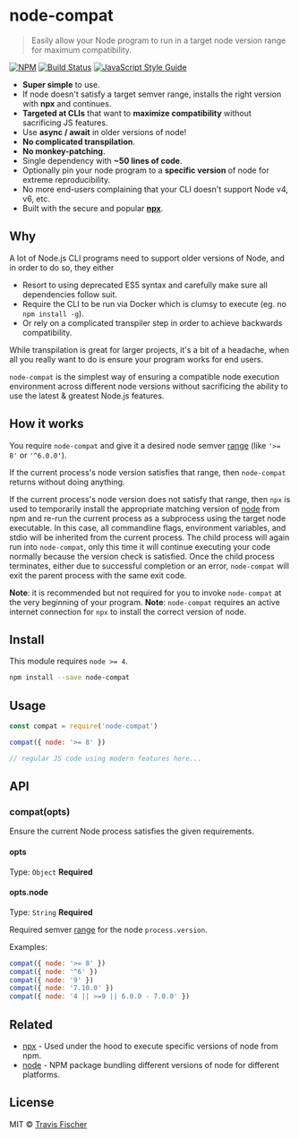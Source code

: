 # node-compat

> Easily allow your Node program to run in a target node version range for maximum compatibility.

[![NPM](https://img.shields.io/npm/v/node-compat.svg)](https://www.npmjs.com/package/node-compat) [![Build Status](https://travis-ci.org/transitive-bullshit/node-compat.svg?branch=master)](https://travis-ci.org/transitive-bullshit/node-compat) [![JavaScript Style Guide](https://img.shields.io/badge/code_style-standard-brightgreen.svg)](https://standardjs.com)

- **Super simple** to use.
- If node doesn't satisfy a target semver range, installs the right version with **npx** and continues.
- **Targeted at CLIs** that want to **maximize compatibility** without sacrificing JS features.
- Use **async / await** in older versions of node!
- **No complicated transpilation**.
- **No monkey-patching**.
- Single dependency with **~50 lines of code**.
- Optionally pin your node program to a **specific version** of node for extreme reproducibility.
- No more end-users complaining that your CLI doesn't support Node v4, v6, etc.
- Built with the secure and popular **[npx](https://github.com/zkat/npx)**.


## Why

A lot of Node.js CLI programs need to support older versions of Node, and in order to do so, they either

- Resort to using deprecated ES5 syntax and carefully make sure all dependencies follow suit.
- Require the CLI to be run via Docker which is clumsy to execute (eg. no `npm install -g`).
- Or rely on a complicated transpiler step in order to achieve backwards compatibility.

While transpilation is great for larger projects, it's a bit of a headache, when all you really want to do is ensure your program works for end users.

`node-compat` is the simplest way of ensuring a compatible node execution environment across different node versions without sacrificing the ability to use the latest & greatest Node.js features.


## How it works

You require `node-compat` and give it a desired node semver [range](https://www.npmjs.com/package/semver#ranges) (like `'>= 8'` or `'^6.0.0'`).

If the current process's node version satisfies that range, then `node-compat` returns without doing anything.

If the current process's node version does not satisfy that range, then `npx` is used to temporarily install the appropriate matching version of [node](https://www.npmjs.com/package/node) from npm and re-run the current process as a subprocess using the target node executable. In this case, all commandline flags, environment variables, and stdio will be inherited from the current process. The child process will again run into `node-compat`, only this time it will continue executing your code normally because the version check is satisfied. Once the child process terminates, either due to successful completion or an error, `node-compat` will exit the parent process with the same exit code.

**Note**: it is recommended but not required for you to invoke `node-compat` at the very beginning of your program.
**Note**: `node-compat` requires an active internet connection for `npx` to install the correct version of node.


## Install

This module requires `node >= 4`.

```bash
npm install --save node-compat
```

## Usage

```js
const compat = require('node-compat')

compat({ node: '>= 8' })

// regular JS code using modern features here...
```


## API

### compat(opts)

Ensure the current Node process satisfies the given requirements.

#### opts

Type: `Object`
**Required**

#### opts.node

Type: `String`
**Required**

Required semver [range](https://www.npmjs.com/package/semver#ranges) for the node `process.version`.

Examples:

```js
compat({ node: '>= 8' })
compat({ node: '^6' })
compat({ node: '9' })
compat({ node: '7.10.0' })
compat({ node: '4 || >=9 || 6.0.0 - 7.0.0' })
```


## Related

- [npx](https://github.com/zkat/npx) - Used under the hood to execute specific versions of node from npm.
- [node](https://www.npmjs.com/package/node) - NPM package bundling different versions of node for different platforms.


## License

MIT © [Travis Fischer](https://github.com/transitive-bullshit)
